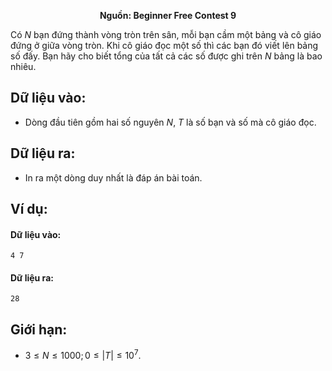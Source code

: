 **<center>Nguồn: Beginner Free Contest 9</center>**

Có $N$ bạn đứng thành vòng tròn trên sân, mỗi bạn cầm một bảng và cô giáo đứng ở giữa vòng tròn. Khi cô giáo đọc một số thì các bạn đó viết lên bảng số đấy. Bạn hãy cho biết tổng của tất cả các số được ghi trên $N$ bảng là bao nhiêu.

## Dữ liệu vào:
- Dòng đầu tiên gồm hai số nguyên $N$, $T$ là số bạn và số mà cô giáo đọc.

## Dữ liệu ra:
- In ra một dòng duy nhất là đáp án bài toán.

## Ví dụ:
#### Dữ liệu vào:
```
4 7
```

#### Dữ liệu ra:
```
28
```

## Giới hạn:
- $3 ≤ N ≤ 1000; 0 ≤ |T| ≤ 10^7$.